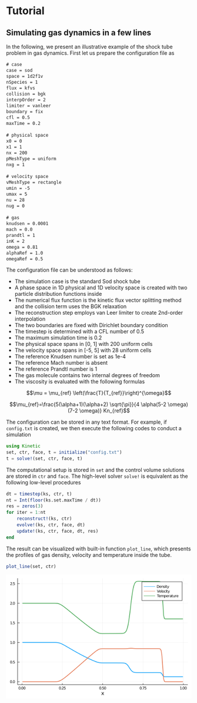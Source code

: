 # Tutorial 

## Simulating gas dynamics in a few lines

In the following, we present an illustrative example of the shock tube problem in gas dynamics. 
First let us prepare the configuration file as
```
# case
case = sod
space = 1d2f1v
nSpecies = 1
flux = kfvs
collision = bgk
interpOrder = 2
limiter = vanleer
boundary = fix
cfl = 0.5
maxTime = 0.2

# physical space
x0 = 0
x1 = 1
nx = 200
pMeshType = uniform
nxg = 1

# velocity space
vMeshType = rectangle
umin = -5
umax = 5
nu = 28
nug = 0

# gas
knudsen = 0.0001
mach = 0.0
prandtl = 1
inK = 2
omega = 0.81
alphaRef = 1.0
omegaRef = 0.5
```


The configuration file can be understood as follows:
- The simulation case is the standard Sod shock tube
- A phase space in 1D physical and 1D velocity space is created with two particle distribution functions inside
- The numerical flux function is the kinetic flux vector splitting method and the collision term uses the BGK relaxation
- The reconstruction step employs van Leer limiter to create 2nd-order interpolation
- The two boundaries are fixed with Dirichlet boundary condition
- The timestep is determined with a CFL number of 0.5
- The maximum simulation time is 0.2
- The physical space spans in [0, 1] with 200 uniform cells
- The velocity space spans in [-5, 5] with 28 uniform cells
- The reference Knudsen number is set as 1e-4
- The reference Mach number is absent
- The reference Prandtl number is 1
- The gas molecule contains two internal degrees of freedom
- The viscosity is evaluated with the following formulas
```math
\mu = \mu_{ref} \left(\frac{T}{T_{ref}}\right)^{\omega}
```
```math
\mu_{ref}=\frac{5(\alpha+1)(\alpha+2) \sqrt{\pi}}{4 \alpha(5-2 \omega)(7-2 \omega)} Kn_{ref}
```


The configuration can be stored in any text format. 
For example, if `config.txt` is created, 
we then execute the following codes to conduct a simulation
```julia
using Kinetic
set, ctr, face, t = initialize("config.txt")
t = solve!(set, ctr, face, t)
```

The computational setup is stored in `set` and the control volume solutions are stored in `ctr` and `face`. 
The high-level solver `solve!` is equivalent as the following low-level procedures
```julia
dt = timestep(ks, ctr, t)
nt = Int(floor(ks.set.maxTime / dt))
res = zeros(3)
for iter = 1:nt
    reconstruct!(ks, ctr)
    evolve!(ks, ctr, face, dt)
    update!(ks, ctr, face, dt, res)
end
```


The result can be visualized with built-in function `plot_line`, which presents the profiles of gas density, velocity and temperature inside the tube.
```julia
plot_line(set, ctr)
```
<img src="./assets/sod.png" width = "600"  align=center />